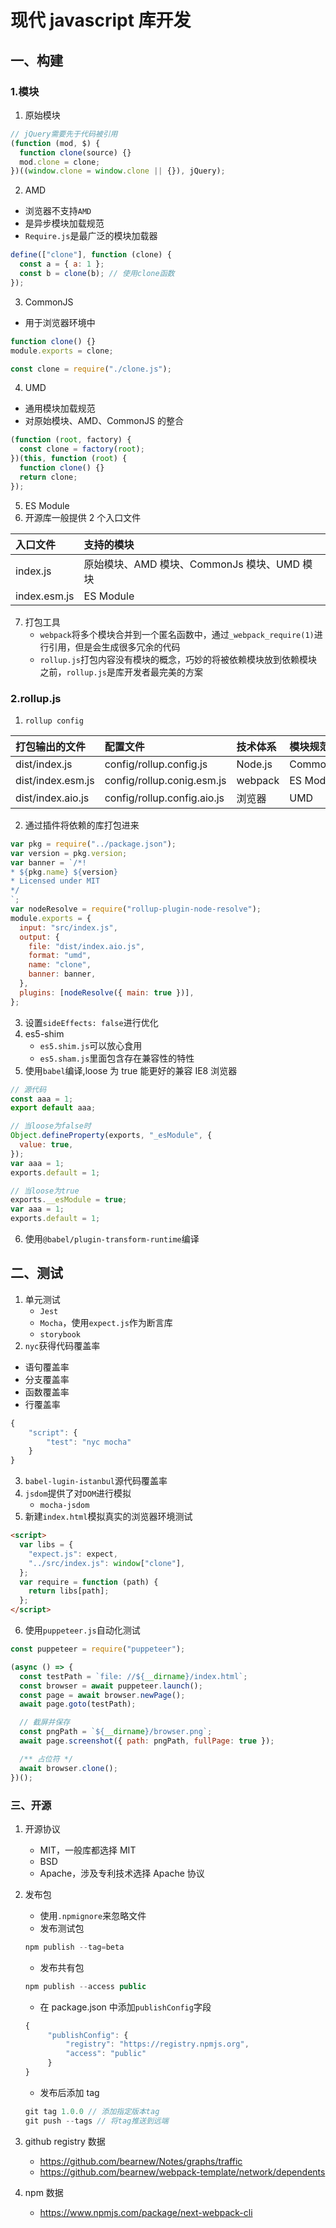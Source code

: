 # 现代 javascript 库开发

## 一、构建

### 1.模块

1. 原始模块

```js
// jQuery需要先于代码被引用
(function (mod, $) {
  function clone(source) {}
  mod.clone = clone;
})((window.clone = window.clone || {}), jQuery);
```

2. AMD

- 浏览器不支持`AMD`
- 是异步模块加载规范
- `Require.js`是最广泛的模块加载器

```js
define(["clone"], function (clone) {
  const a = { a: 1 };
  const b = clone(b); // 使用clone函数
});
```

3. CommonJS

- 用于浏览器环境中

```js
function clone() {}
module.exports = clone;
```

```js
const clone = require("./clone.js");
```

4. UMD

- 通用模块加载规范
- 对原始模块、AMD、CommonJS 的整合

```js
(function (root, factory) {
  const clone = factory(root);
})(this, function (root) {
  function clone() {}
  return clone;
});
```

5. ES Module
6. 开源库一般提供 2 个入口文件

| 入口文件     | 支持的模块                                  |
| :----------- | :------------------------------------------ |
| index.js     | 原始模块、AMD 模块、CommonJs 模块、UMD 模块 |
| index.esm.js | ES Module                                   |

7. 打包工具
   - `webpack`将多个模块合并到一个匿名函数中，通过`_webpack_require(1)`进行引用，但是会生成很多冗余的代码
   - `rollup.js`打包内容没有模块的概念，巧妙的将被依赖模块放到依赖模块之前，`rollup.js`是库开发者最完美的方案

### 2.rollup.js

1. `rollup config`

| 打包输出的文件    | 配置文件                    | 技术体系 | 模块规范  |
| :---------------- | :-------------------------- | :------- | :-------- |
| dist/index.js     | config/rollup.config.js     | Node.js  | CommonJS  |
| dist/index.esm.js | config/rollup.conig.esm.js  | webpack  | ES Module |
| dist/index.aio.js | config/rollup.config.aio.js | 浏览器   | UMD       |

2. 通过插件将依赖的库打包进来

```js
var pkg = require("../package.json");
var version = pkg.version;
var banner = `/*!
* ${pkg.name} ${version}
* Licensed under MIT
*/
`;
var nodeResolve = require("rollup-plugin-node-resolve");
module.exports = {
  input: "src/index.js",
  output: {
    file: "dist/index.aio.js",
    format: "umd",
    name: "clone",
    banner: banner,
  },
  plugins: [nodeResolve({ main: true })],
};
```

3. 设置`sideEffects: false`进行优化
4. es5-shim
   - `es5.shim.js`可以放心食用
   - `es5.sham.js`里面包含存在兼容性的特性
5. 使用`babel`编译,loose 为 true 能更好的兼容 IE8 浏览器

```js
// 源代码
const aaa = 1;
export default aaa;
```

```js
// 当loose为false时
Object.defineProperty(exports, "_esModule", {
  value: true,
});
var aaa = 1;
exports.default = 1;
```

```js
// 当loose为true
exports.__esModule = true;
var aaa = 1;
exports.default = 1;
```

6. 使用`@babel/plugin-transform-runtime`编译

## 二、测试

1. 单元测试
   - `Jest`
   - `Mocha`，使用`expect.js`作为断言库
   - `storybook`
2. `nyc`获得代码覆盖率

- 语句覆盖率
- 分支覆盖率
- 函数覆盖率
- 行覆盖率

```js
{
    "script": {
        "test": "nyc mocha"
    }
}
```

3. `babel-lugin-istanbul`源代码覆盖率
4. `jsdom`提供了对`DOM`进行模拟
   - `mocha-jsdom`
5. 新建`index.html`模拟真实的浏览器环境测试

```html
<script>
  var libs = {
    "expect.js": expect,
    "../src/index.js": window["clone"],
  };
  var require = function (path) {
    return libs[path];
  };
</script>
```

6. 使用`puppeteer.js`自动化测试

```js
const puppeteer = require("puppeteer");

(async () => {
  const testPath = `file: //${__dirname}/index.html`;
  const browser = await puppeteer.launch();
  const page = await browser.newPage();
  await page.goto(testPath);

  // 截屏并保存
  const pngPath = `${__dirname}/browser.png`;
  await page.screenshot({ path: pngPath, fullPage: true });

  /** 占位符 */
  await browser.clone();
})();
```

### 三、开源

1. 开源协议

   - MIT，一般库都选择 MIT
   - BSD
   - Apache，涉及专利技术选择 Apache 协议

2. 发布包
   - 使用`.npmignore`来忽略文件
   - 发布测试包
   ```js
   npm publish --tag=beta
   ```
   - 发布共有包
   ```js
   npm publish --access public
   ```
   - 在 package.json 中添加`publishConfig`字段
   ```js
   {
        "publishConfig": {
            "registry": "https://registry.npmjs.org",
            "access": "public"
        }
   }
   ```
   - 发布后添加 tag
   ```js
   git tag 1.0.0 // 添加指定版本tag
   git push --tags // 将tag推送到远端
   ```
3. github registry 数据
   - https://github.com/bearnew/Notes/graphs/traffic
   - https://github.com/bearnew/webpack-template/network/dependents
4. npm 数据
   - https://www.npmjs.com/package/next-webpack-cli
